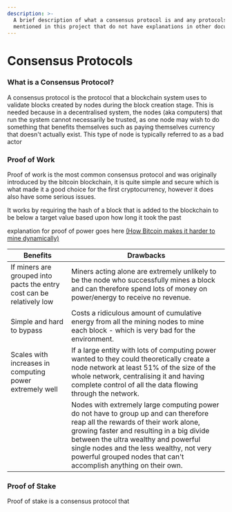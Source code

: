 ```yaml
---
description: >-
  A brief description of what a consensus protocol is and any protocols I
  mentioned in this project that do not have explanations in other documents.
---
```


# Consensus Protocols

### What is a Consensus Protocol?

A consensus protocol is the protocol that a blockchain system uses to validate blocks created by nodes during the block creation stage. This is needed because in a decentralised system, the nodes (aka computers) that run the system cannot necessarily be trusted, as one node may wish to do something that benefits themselves such as paying themselves currency that doesn't actually exist. This type of node is typically referred to as a bad actor

### Proof of Work

Proof of work is the most common consensus protocol and was originally introduced by the bitcoin blockchain, it is quite simple and secure which is what made it a good choice for the first cryptocurrency, however it does also have some serious issues.

It works by requiring the hash of a block that is added to the blockchain to be below a target value based upon how long it took the past&#x20;

explanation for proof of power goes here [(How Bitcoin makes it harder to mine dynamically)](how-bitcoin-makes-mining-harder..md)

| Benefits                                                              | Drawbacks                                                                                                                                                                                                                                                                                                                          |
| --------------------------------------------------------------------- | ---------------------------------------------------------------------------------------------------------------------------------------------------------------------------------------------------------------------------------------------------------------------------------------------------------------------------------- |
| If miners are grouped into pacts the entry cost can be relatively low | Miners acting alone are extremely unlikely to be the node who successfully mines a block and can therefore spend lots of money on power/energy to receive no revenue.                                                                                                                                                              |
| Simple and hard to bypass                                             | Costs a ridiculous amount of cumulative energy from all the mining nodes to mine each block - which is very bad for the environment.                                                                                                                                                                                               |
| Scales with increases in computing power extremely well               | If a large entity with lots of computing power wanted to they could theoretically create a node network at least 51% of the size of the whole network, centralising it and having complete control of all the data flowing through the network.                                                                                    |
|                                                                       | Nodes with extremely large computing power do not have to group up and can therefore reap all the rewards of their work alone, growing faster and resulting in a big divide between the ultra wealthy and powerful single nodes and the less wealthy, not very powerful grouped nodes that can't accomplish anything on their own. |

### Proof of Stake

Proof of stake is a consensus protocol that&#x20;
